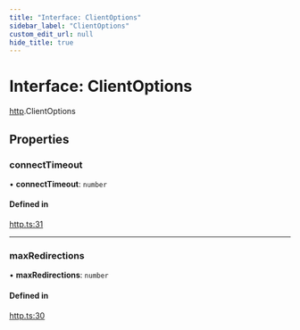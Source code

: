 ```yaml
---
title: "Interface: ClientOptions"
sidebar_label: "ClientOptions"
custom_edit_url: null
hide_title: true
---
```


# Interface: ClientOptions

[http](../modules/http.md).ClientOptions

## Properties

### connectTimeout

• **connectTimeout**: `number`

#### Defined in

[http.ts:31](https://github.com/tauri-apps/tauri/blob/710a4f9/tooling/api/src/http.ts#L31)

___

### maxRedirections

• **maxRedirections**: `number`

#### Defined in

[http.ts:30](https://github.com/tauri-apps/tauri/blob/710a4f9/tooling/api/src/http.ts#L30)
